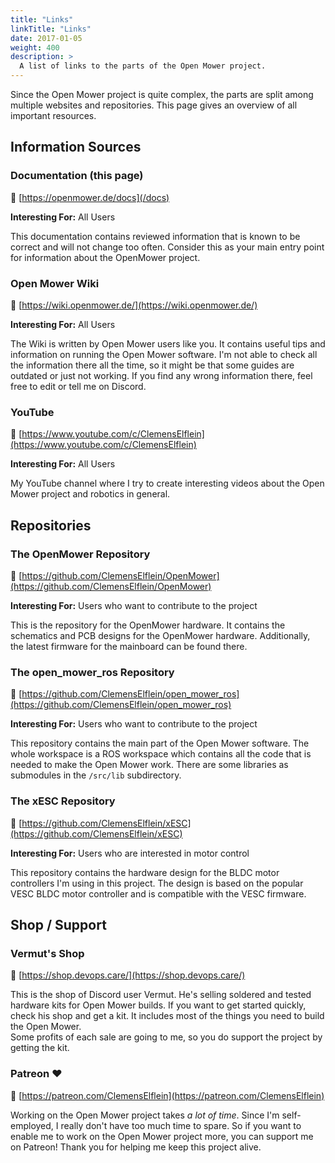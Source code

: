 ```yaml
---
title: "Links"
linkTitle: "Links"
date: 2017-01-05
weight: 400
description: >
  A list of links to the parts of the Open Mower project.
---
```


Since the Open Mower project is quite complex, the parts are split among multiple websites and repositories. This page gives an overview of all important resources.

## Information Sources


### Documentation (this page)

🔗&nbsp;[https://openmower.de/docs](/docs)

**Interesting For:** All Users

This documentation contains reviewed information that is known to be correct and will not change too often. Consider this as your main entry point for information about the OpenMower project.


### Open Mower Wiki

🔗&nbsp;[https://wiki.openmower.de/](https://wiki.openmower.de/)

**Interesting For:** All Users

The Wiki is written by Open Mower users like you. It contains useful tips and information on running the Open Mower software. I'm not able to check all the information there all the time, so it might be that some guides are outdated or just not working. If you find any wrong information there, feel free to edit or tell me on Discord.


### YouTube

🔗&nbsp;[https://www.youtube.com/c/ClemensElflein](https://www.youtube.com/c/ClemensElflein)

**Interesting For:** All Users

My YouTube channel where I try to create interesting videos about the Open Mower project and robotics in general.


## Repositories

### The OpenMower Repository

🔗&nbsp;[https://github.com/ClemensElflein/OpenMower](https://github.com/ClemensElflein/OpenMower)

**Interesting For:** Users who want to contribute to the project

This is the repository for the OpenMower hardware. It contains the schematics and PCB designs for the OpenMower hardware. Additionally, the latest firmware for the mainboard can be found there.


### The open_mower_ros Repository

🔗&nbsp;[https://github.com/ClemensElflein/open_mower_ros](https://github.com/ClemensElflein/open_mower_ros)

**Interesting For:** Users who want to contribute to the project

This repository contains the main part of the Open Mower software. The whole workspace is a ROS workspace which contains all the code that is needed to make the Open Mower work. There are some libraries as submodules in the `/src/lib` subdirectory.


### The xESC Repository

🔗&nbsp;[https://github.com/ClemensElflein/xESC](https://github.com/ClemensElflein/xESC)

**Interesting For:** Users who are interested in motor control

This repository contains the hardware design for the BLDC motor controllers I'm using in this project. The design is based on the popular VESC BLDC motor controller and is compatible with the VESC firmware.


## Shop / Support

### Vermut's Shop

🔗&nbsp;[https://shop.devops.care/](https://shop.devops.care/)

This is the shop of Discord user Vermut. He's selling soldered and tested hardware kits for Open Mower builds. If you want to get started quickly, check his shop and get a kit. It includes most of the things you need to build the Open Mower.  
Some profits of each sale are going to me, so you do support the project by getting the kit.


### Patreon ♥️

🔗&nbsp;[https://patreon.com/ClemensElflein](https://patreon.com/ClemensElflein)

Working on the Open Mower project takes *a lot of time*. Since I'm self-employed, I really don't have too much time to spare. So if you want to enable me to work on the Open Mower project more, you can support me on Patreon! Thank you for helping me keep this project alive.
